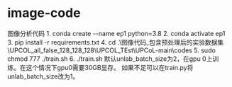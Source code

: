 # image-code
图像分析代码
1.
conda create --name ep1 python=3.8
2.
conda activate ep1
3.
pip install -r requirements.txt
4.
cd .\图像代码_包含预处理后的实验数据集\UPCOL_all_false_128_128_128\UPCOL_TEst\UPCoL-main\codes
5.
sudo chmod 777  ./train.sh
6.
./train.sh
默认unlab_batch_size为2，在gpu 0上训练。在这个情况下gpu0需要30GB显存。
如果不足可以在train.py将unlab_batch_size改为1。
